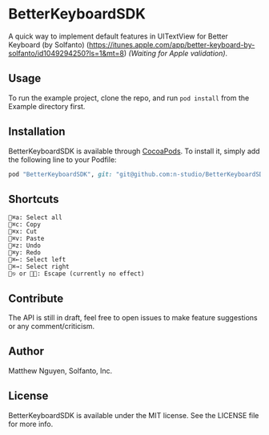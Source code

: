 # BetterKeyboardSDK

A quick way to implement default features in UITextView for Better Keyboard (by Solfanto) (https://itunes.apple.com/app/better-keyboard-by-solfanto/id1049294250?ls=1&mt=8) *(Waiting for Apple validation)*.

## Usage

To run the example project, clone the repo, and run `pod install` from the Example directory first.

## Installation

BetterKeyboardSDK is available through [CocoaPods](http://cocoapods.org). To install
it, simply add the following line to your Podfile:

```ruby
pod "BetterKeyboardSDK", git: "git@github.com:n-studio/BetterKeyboardSDK.git"
```

## Shortcuts

`⌘a: Select all`<br />
`⌘c: Copy`<br />
`⌘x: Cut`<br />
`⌘v: Paste`<br />
`⌘z: Undo`<br />
`⌘y: Redo`<br />
`⌘←: Select left`<br />
`⌘→: Select right`<br />
`⎋ or ␛: Escape (currently no effect)`

## Contribute

The API is still in draft, feel free to open issues to make feature suggestions or any comment/criticism.

## Author

Matthew Nguyen, Solfanto, Inc.

## License

BetterKeyboardSDK is available under the MIT license. See the LICENSE file for more info.
